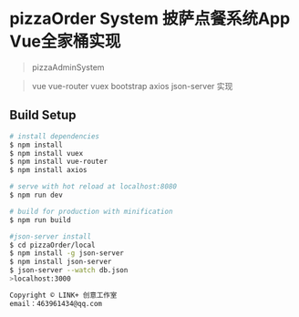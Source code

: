 # pizzaOrder System 披萨点餐系统App Vue全家桶实现

> pizzaAdminSystem 

>vue vue-router vuex bootstrap axios json-server 实现

## Build Setup

``` bash
# install dependencies
$ npm install
$ npm install vuex
$ npm install vue-router
$ npm install axios

# serve with hot reload at localhost:8080
$ npm run dev

# build for production with minification
$ npm run build

#json-server install
$ cd pizzaOrder/local
$ npm install -g json-server 
$ npm install json-server
$ json-server --watch db.json
>localhost:3000

Copyright ©️ LINK+ 创意工作室 
email：463961434@qq.com